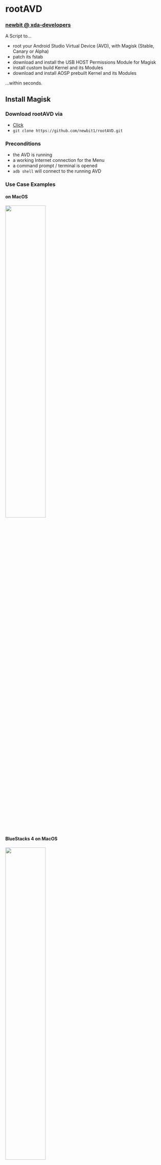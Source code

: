 # rootAVD
### [newbit @ xda-developers](https://forum.xda-developers.com/m/newbit.1350876)
A Script to...
* root your Android Studio Virtual Device (AVD), with Magisk (Stable, Canary or Alpha)
* patch its fstab
* download and install the USB HOST Permissions Module for Magisk
* install custom build Kernel and its Modules
* download and install AOSP prebuilt Kernel and its Modules

...within seconds.

## Install Magisk
### Download rootAVD via
* [Click](https://github.com/newbit1/rootAVD/archive/refs/heads/master.zip)
* `git clone https://github.com/newbit1/rootAVD.git`

### Preconditions
* the AVD is running
* a working Internet connection for the Menu
* a command prompt / terminal is opened
* `adb shell` will connect to the running AVD
### Use Case Examples
#### on MacOS
<img src="https://github.com/newbit1/video-files/blob/master/rootAVD_MacOS.gif" width="50%" height="50%"/>

#### BlueStacks 4 on MacOS
<img src="https://github.com/newbit1/video-files/blob/master/rootAVD_MacOS_BlueStacks.gif" width="50%" height="50%"/>

#### on Windows
<img src="https://github.com/newbit1/video-files/blob/master/rootAVD_Windows.gif" width="50%" height="50%"/>

#### on Linux
<img src="https://github.com/newbit1/video-files/blob/master/rootAVD_Linux.gif" width="50%" height="50%"/>

#### Fake Boot.img on MacOS
<img src="https://github.com/newbit1/video-files/blob/master/rootAVD_MacOS_FAKEBOOTIMG.gif" width="50%" height="50%"/>

### How to Install ADB (Android SDK Platform-Tools)
* Open Android Studio -> SDK Manager -> Android SDK -> SDK Tools -> Check on **Android SDK Platform-Tools** -> Apply
<img src="https://user-images.githubusercontent.com/37043777/140064719-ea2dd704-1aea-4c38-9725-3edbdafe7924.png" width="200" height="200" />

## rootAVD Help Menu
```
rootAVD A Script to root AVD by NewBit XDA

Usage:  rootAVD [DIR/ramdisk.img] [OPTIONS] | [EXTRA ARGUMENTS]
or:     rootAVD [ARGUMENTS]

Arguments:
        ListAllAVDs                     Lists Command Examples for ALL installed AVDs

        InstallApps                     Just install all APKs placed in the Apps folder

Main operation mode:
        DIR                             a path to an AVD system-image
                                        - must always be the 1st Argument after rootAVD

ADB Path | Ramdisk DIR| ANDROID_HOME:
        [M]ac/Darwin:                   export PATH=~/Library/Android/sdk/platform-tools:$PATH
                                        export PATH=$ANDROID_HOME/platform-tools:$PATH
                                        system-images/android-$API/google_apis_playstore/x86_64/

        [L]inux:                        export PATH=~/Android/Sdk/platform-tools:$PATH
                                        export PATH=$ANDROID_HOME/platform-tools:$PATH
                                        system-images/android-$API/google_apis_playstore/x86_64/

        [W]indows:                      set PATH=%LOCALAPPDATA%\Android\Sdk\platform-tools;%PATH%
                                        system-images\android-$API\google_apis_playstore\x86_64\

        ANDROID_HOME:                   By default, the script uses %LOCALAPPDATA%, to set its Android Home
                                        directory, search for AVD system-images and ADB binarys. This behaviour
                                        can be overwritten by setting the ANDROID_HOME variable.
                                        e.g. set ANDROID_HOME=%USERPROFILE%\Downloads\sdk

        $API:                           25,29,30,31,32,33,34,UpsideDownCake,etc.

Options:
        restore                         restore all existing .backup files, but doesn't delete them
                                        - the AVD doesn't need to be running
                                        - no other Argument after will be processed

        InstallKernelModules            install custom build kernel and its modules into ramdisk.img
                                        - kernel (bzImage) and its modules (initramfs.img) are inside rootAVD
                                        - both files will be deleted after installation

        InstallPrebuiltKernelModules    download and install an AOSP prebuilt kernel and its modules into ramdisk.img
                                        - similar to InstallKernelModules, but the AVD needs to be online

Options are exclusive, only one at the time will be processed.

Extra Arguments:
        DEBUG                           Debugging Mode, prevents rootAVD to pull back any patched file

        PATCHFSTAB                      fstab.ranchu will get patched to automount Block Devices like /dev/block/sda1
                                        - other entries can be added in the script as well
                                        - a custom build Kernel might be necessary

        GetUSBHPmodZ                    The USB HOST Permissions Module Zip will be downloaded into /sdcard/Download

        FAKEBOOTIMG                     Creates a fake Boot.img file that can directly be patched from the Magisk APP
                                        - Magisk will be launched to patch the fake Boot.img within 60s
                                        - the fake Boot.img will be placed under /sdcard/Download/fakeboot.img

Extra Arguments can be combined, there is no particular order.

Notes: rootAVD will
- always create .backup files of ramdisk*.img and kernel-ranchu
- replace both when done patching
- show a Menu, to choose the Magisk Version (Stable || Canary || Alpha), if the AVD is online
- make the choosen Magisk Version to its local
- install all APKs placed in the Apps folder
- use %LOCALAPPDATA%\Android\Sdk to search for AVD system images
```
### Linux & MacOS
```
Command Examples:
./rootAVD.sh
./rootAVD.sh ListAllAVDs
./rootAVD.sh InstallApps

./rootAVD.sh system-images/android-33/google_apis_playstore/x86_64/ramdisk.img
./rootAVD.sh system-images/android-33/google_apis_playstore/x86_64/ramdisk.img FAKEBOOTIMG
./rootAVD.sh system-images/android-33/google_apis_playstore/x86_64/ramdisk.img DEBUG PATCHFSTAB GetUSBHPmodZ
./rootAVD.sh system-images/android-33/google_apis_playstore/x86_64/ramdisk.img restore
./rootAVD.sh system-images/android-33/google_apis_playstore/x86_64/ramdisk.img InstallKernelModules
./rootAVD.sh system-images/android-33/google_apis_playstore/x86_64/ramdisk.img InstallPrebuiltKernelModules
./rootAVD.sh system-images/android-33/google_apis_playstore/x86_64/ramdisk.img InstallPrebuiltKernelModules GetUSBHPmodZ PATCHFSTAB DEBUG
./rootAVD.sh system-images/android-33/google_apis_playstore/x86_64/ramdisk.img AddRCscripts
```

<details>
<summary>Command Examples: for ALL installed AVDs</summary>

```
./rootAVD.sh
./rootAVD.sh ListAllAVDs
./rootAVD.sh InstallApps

./rootAVD.sh system-images/android-25/google_apis/armeabi-v7a/ramdisk.img
./rootAVD.sh system-images/android-25/google_apis/armeabi-v7a/ramdisk.img FAKEBOOTIMG
./rootAVD.sh system-images/android-25/google_apis/armeabi-v7a/ramdisk.img DEBUG PATCHFSTAB GetUSBHPmodZ
./rootAVD.sh system-images/android-25/google_apis/armeabi-v7a/ramdisk.img restore
./rootAVD.sh system-images/android-25/google_apis/armeabi-v7a/ramdisk.img InstallKernelModules
./rootAVD.sh system-images/android-25/google_apis/armeabi-v7a/ramdisk.img InstallPrebuiltKernelModules
./rootAVD.sh system-images/android-25/google_apis/armeabi-v7a/ramdisk.img InstallPrebuiltKernelModules GetUSBHPmodZ PATCHFSTAB DEBUG
./rootAVD.sh system-images/android-25/google_apis/armeabi-v7a/ramdisk.img AddRCscripts

./rootAVD.sh system-images/android-25/google_apis/x86_64/ramdisk.img
./rootAVD.sh system-images/android-25/google_apis/x86_64/ramdisk.img FAKEBOOTIMG
./rootAVD.sh system-images/android-25/google_apis/x86_64/ramdisk.img DEBUG PATCHFSTAB GetUSBHPmodZ
./rootAVD.sh system-images/android-25/google_apis/x86_64/ramdisk.img restore
./rootAVD.sh system-images/android-25/google_apis/x86_64/ramdisk.img InstallKernelModules
./rootAVD.sh system-images/android-25/google_apis/x86_64/ramdisk.img InstallPrebuiltKernelModules
./rootAVD.sh system-images/android-25/google_apis/x86_64/ramdisk.img InstallPrebuiltKernelModules GetUSBHPmodZ PATCHFSTAB DEBUG
./rootAVD.sh system-images/android-25/google_apis/x86_64/ramdisk.img AddRCscripts

./rootAVD.sh system-images/android-30/google_apis_playstore/x86/ramdisk.img
./rootAVD.sh system-images/android-30/google_apis_playstore/x86/ramdisk.img FAKEBOOTIMG
./rootAVD.sh system-images/android-30/google_apis_playstore/x86/ramdisk.img DEBUG PATCHFSTAB GetUSBHPmodZ
./rootAVD.sh system-images/android-30/google_apis_playstore/x86/ramdisk.img restore
./rootAVD.sh system-images/android-30/google_apis_playstore/x86/ramdisk.img InstallKernelModules
./rootAVD.sh system-images/android-30/google_apis_playstore/x86/ramdisk.img InstallPrebuiltKernelModules
./rootAVD.sh system-images/android-30/google_apis_playstore/x86/ramdisk.img InstallPrebuiltKernelModules GetUSBHPmodZ PATCHFSTAB DEBUG
./rootAVD.sh system-images/android-30/google_apis_playstore/x86/ramdisk.img AddRCscripts

./rootAVD.sh system-images/android-30/android-automotive-playstore/x86_64/ramdisk-qemu.img
./rootAVD.sh system-images/android-30/android-automotive-playstore/x86_64/ramdisk-qemu.img FAKEBOOTIMG
./rootAVD.sh system-images/android-30/android-automotive-playstore/x86_64/ramdisk-qemu.img DEBUG PATCHFSTAB GetUSBHPmodZ
./rootAVD.sh system-images/android-30/android-automotive-playstore/x86_64/ramdisk-qemu.img restore
./rootAVD.sh system-images/android-30/android-automotive-playstore/x86_64/ramdisk-qemu.img InstallKernelModules
./rootAVD.sh system-images/android-30/android-automotive-playstore/x86_64/ramdisk-qemu.img InstallPrebuiltKernelModules
./rootAVD.sh system-images/android-30/android-automotive-playstore/x86_64/ramdisk-qemu.img InstallPrebuiltKernelModules GetUSBHPmodZ PATCHFSTAB DEBUG
./rootAVD.sh system-images/android-30/android-automotive-playstore/x86_64/ramdisk-qemu.img AddRCscripts

./rootAVD.sh system-images/android-30/android-automotive-playstore/x86_64/ramdisk.img
./rootAVD.sh system-images/android-30/android-automotive-playstore/x86_64/ramdisk.img FAKEBOOTIMG
./rootAVD.sh system-images/android-30/android-automotive-playstore/x86_64/ramdisk.img DEBUG PATCHFSTAB GetUSBHPmodZ
./rootAVD.sh system-images/android-30/android-automotive-playstore/x86_64/ramdisk.img restore
./rootAVD.sh system-images/android-30/android-automotive-playstore/x86_64/ramdisk.img InstallKernelModules
./rootAVD.sh system-images/android-30/android-automotive-playstore/x86_64/ramdisk.img InstallPrebuiltKernelModules
./rootAVD.sh system-images/android-30/android-automotive-playstore/x86_64/ramdisk.img InstallPrebuiltKernelModules GetUSBHPmodZ PATCHFSTAB DEBUG
./rootAVD.sh system-images/android-30/android-automotive-playstore/x86_64/ramdisk.img AddRCscripts

./rootAVD.sh system-images/android-29/android-automotive-playstore/x86/ramdisk.img
./rootAVD.sh system-images/android-29/android-automotive-playstore/x86/ramdisk.img FAKEBOOTIMG
./rootAVD.sh system-images/android-29/android-automotive-playstore/x86/ramdisk.img DEBUG PATCHFSTAB GetUSBHPmodZ
./rootAVD.sh system-images/android-29/android-automotive-playstore/x86/ramdisk.img restore
./rootAVD.sh system-images/android-29/android-automotive-playstore/x86/ramdisk.img InstallKernelModules
./rootAVD.sh system-images/android-29/android-automotive-playstore/x86/ramdisk.img InstallPrebuiltKernelModules
./rootAVD.sh system-images/android-29/android-automotive-playstore/x86/ramdisk.img InstallPrebuiltKernelModules GetUSBHPmodZ PATCHFSTAB DEBUG
./rootAVD.sh system-images/android-29/android-automotive-playstore/x86/ramdisk.img AddRCscripts
```
</details>

### Windows
```
Command Examples:
rootAVD.bat
rootAVD.bat ListAllAVDs
rootAVD.bat InstallApps

rootAVD.bat system-images\android-33\google_apis_playstore\x86_64\ramdisk.img
rootAVD.bat system-images\android-33\google_apis_playstore\x86_64\ramdisk.img FAKEBOOTIMG
rootAVD.bat system-images\android-33\google_apis_playstore\x86_64\ramdisk.img DEBUG PATCHFSTAB GetUSBHPmodZ
rootAVD.bat system-images\android-33\google_apis_playstore\x86_64\ramdisk.img restore
rootAVD.bat system-images\android-33\google_apis_playstore\x86_64\ramdisk.img InstallKernelModules
rootAVD.bat system-images\android-33\google_apis_playstore\x86_64\ramdisk.img InstallPrebuiltKernelModules
rootAVD.bat system-images\android-33\google_apis_playstore\x86_64\ramdisk.img InstallPrebuiltKernelModules GetUSBHPmodZ PATCHFSTAB DEBUG
```

<details>
<summary>Command Examples: for ALL installed AVDs</summary>

```
rootAVD.bat system-images\android-33\google_apis_playstore\x86_64\ramdisk.img
rootAVD.bat system-images\android-33\google_apis_playstore\x86_64\ramdisk.img FAKEBOOTIMG
rootAVD.bat system-images\android-33\google_apis_playstore\x86_64\ramdisk.img DEBUG PATCHFSTAB GetUSBHPmodZ
rootAVD.bat system-images\android-33\google_apis_playstore\x86_64\ramdisk.img restore
rootAVD.bat system-images\android-33\google_apis_playstore\x86_64\ramdisk.img InstallKernelModules
rootAVD.bat system-images\android-33\google_apis_playstore\x86_64\ramdisk.img InstallPrebuiltKernelModules
rootAVD.bat system-images\android-33\google_apis_playstore\x86_64\ramdisk.img InstallPrebuiltKernelModules GetUSBHPmodZ PATCHFSTAB DEBUG

rootAVD.bat system-images\android-25\google_apis_playstore\x86_64\ramdisk.img
rootAVD.bat system-images\android-25\google_apis_playstore\x86_64\ramdisk.img FAKEBOOTIMG
rootAVD.bat system-images\android-25\google_apis_playstore\x86_64\ramdisk.img DEBUG PATCHFSTAB GetUSBHPmodZ
rootAVD.bat system-images\android-25\google_apis_playstore\x86_64\ramdisk.img restore
rootAVD.bat system-images\android-25\google_apis_playstore\x86_64\ramdisk.img InstallKernelModules
rootAVD.bat system-images\android-25\google_apis_playstore\x86_64\ramdisk.img InstallPrebuiltKernelModules
rootAVD.bat system-images\android-25\google_apis_playstore\x86_64\ramdisk.img InstallPrebuiltKernelModules GetUSBHPmodZ PATCHFSTAB DEBUG

rootAVD.bat system-images\android-25\google_apis_playstore\armeabi-v7a\ramdisk.img
rootAVD.bat system-images\android-25\google_apis_playstore\armeabi-v7a\ramdisk.img FAKEBOOTIMG
rootAVD.bat system-images\android-25\google_apis_playstore\armeabi-v7a\ramdisk.img DEBUG PATCHFSTAB GetUSBHPmodZ
rootAVD.bat system-images\android-25\google_apis_playstore\armeabi-v7a\ramdisk.img restore
rootAVD.bat system-images\android-25\google_apis_playstore\armeabi-v7a\ramdisk.img InstallKernelModules
rootAVD.bat system-images\android-25\google_apis_playstore\armeabi-v7a\ramdisk.img InstallPrebuiltKernelModules
rootAVD.bat system-images\android-25\google_apis_playstore\armeabi-v7a\ramdisk.img InstallPrebuiltKernelModules GetUSBHPmodZ PATCHFSTAB DEBUG
```
</details>

### Notes
* 64 Bit Only Systems needs Magisk 23.x
* In the Menu, you can choose between the newest Magisk, Canary, Stable and Alpha, Version.
* With the new Option `s`, you can see and download any other Versions of Magisk
* Once choosen, the script will make that Version to your local one.
* Prebuilt Kernel and Modules will be pulled from [AOSP](https://android.googlesource.com/kernel/prebuilts)
* Starting Magisk from Terminal via `adb shell monkey -p com.topjohnwu.magisk -c android.intent.category.LAUNCHER 1`
* API 28 (Pie) is **not supported** at all -> [because](https://source.android.com/devices/bootloader/partitions/system-as-root#sar-partitioning)
* Magisk Versions >= 26.x can only be proper installed with the FAKEBOOTIMG argument
	* due to the [New sepolicy.rule Implementation](https://github.com/topjohnwu/Magisk/releases/tag/v26.1)
* Android 14 needs Magisk Version >= 26.x to be rooted

### ANDROID_HOME
* Default location can be overwritten by setting the `ANDROID_HOME` variable
* In both cases, the script will search in it for AVD system-images and adb binarys

### Notes for Apk Developers
* [How-To SU](http://su.chainfire.eu) from [Chainfire's](https://github.com/Chainfire) [libsuperuser](https://github.com/Chainfire/libsuperuser) - Guidelines for problem-free su usage (for Android Developers)
* [TopJohnWu's libsu](https://github.com/topjohnwu/libsu) - An Android library providing a complete solution for apps using root permissions

### Fake Boot.img Function
* During runtime, the script will launch the Magisk APK so that you can patch the fake Boot.img within 60s
* The script also detects if there is already a patched Boot.img present
* This feature lets you also update and switch between Magisk Versions
	* Updating a patched ramdisk will delete the overlay.d folder, all mods are gone!
* If Magisk can't open a file manager, i.e. on Automotive AVDs,
	* download and install the famous [X-plore file manager](https://www.lonelycatgames.com/apps/xplore)
* The script switches to user 0, so that you can see `/sdcard/Download/fakeboot.img`

### 2 Ways to boot the AVD into Safe Mode
* 1st Way - If the AVD still boots normal:
	* Tap and Hold the **Power Button** until the 3 Options appear
	* Tap and Hold the **Power Off Button** until **Reboot to safe mode** appears
* 2nd Way - If the AVD stuck while booting (**black** screen):
	* Tap and Hold the **Volume Down Button**
	* The Time Window is between the **Launching Emulator Bar** is approx **half way** until the **Google Boot Screen** appears
* Confirmation
	* On the Bottom Left Corner reads: **Safe mode**

### Automotive Notes
* After patching the ramdisk.img and cycle power, switch to user 0 via `adb shell am switch-user 0`
	* open the Magisk App and the **Requires Additional Setup** pops up -> reboot AVD
	* switch again to user 0
		* open the Magisk App -> Settings -> Multiuser Mode -> **User-Independent** -> reboot AVD
* Every time you want to Grant Su Permissions, switch to user 0 and then back to 10 `adb shell am switch-user 10`
* Alternative, you can install the Module [Magisk Single User Mod](https://github.com/newbit1/msum)
	* and remove all user higher than 0 i.e. `adb shell pm remove-user 13` or `adb shell pm remove-user 10`

### BlueStacks 4 Notes on MacOs
* Modules are working
* Zygisk doesn't work
* The Home Screen Apk closes as soon as Magisk APP is installed
	* but you can start Magisk from Terminal via `adb shell monkey -p com.topjohnwu.magisk -c android.intent.category.LAUNCHER 1`
	* and Hide the Magisk APP to Settings i.e.
* ADB Connection is very buggy, `adb kill-server` is necessary quite often

### Links
* [XDA [GUIDE] Build / Mod AVD Kernel Android 10 / 11 rootAVD [Magisk] [USB passthrough Linux] [Google Play Store API]](https://forum.xda-developers.com/t/guide-build-mod-avd-kernel-android10-x86_64-29-root-magisk-usb-passthrough-linux.4212719)
* [Inject Android Hardware USB HOST Permissions](https://github.com/newbit1/usbhostpermissons)
* [XDA [SCRIPT] rootAVD - root your Android Studio Virtual Device emulator with Magisk [Android 12][Linux][Darwin/MacOS][WIN][Google Play Store APIs]](https://forum.xda-developers.com/t/script-rootavd-root-your-android-studio-virtual-device-emulator-with-magisk-android-11-linux-darwin-macos-win-google-play-store-apis.4218123)
* [rootCROS - A Script to root your Google Chrome OS installed on a non Chromebook Device](https://github.com/newbit1/rootCROS)

### XDA [GUIDE] How to [Build|Mod|Update] a custom AVD Kernel and its Modules
* [[GUIDE][Build|Mod|Update][kernel-ranchu][goldfish][5.4][5.10][GKI][ramdisk.img][modules][rootAVD][Android 11(R) 12(S)][AVD][Google Play Store API]](https://forum.xda-developers.com/t/guide-build-mod-update-kernel-ranchu-goldfish-5-4-5-10-gki-ramdisk-img-modules-rootavd-android-11-r-12-s-avd-google-play-store-api.4220697)

### How to root AVDs without Play Store (Google APIs) out of the box
### Windows
* open a terminal -> win + r `cmd`
	* add emulator to your PATH
	* find your AVD
	* launch your AVD with the `-writable-system` argument
	```
	set PATH=%LOCALAPPDATA%\Android\Sdk\emulator;%PATH%
	emulator -list-avds
		Pixel_4_API_29
	emulator -avd Pixel_4_API_29 -writable-system
	```
* open a 2nd terminal -> win + r `cmd`
	* enter the following commands one by one
	```
	set PATH=%LOCALAPPDATA%\Android\Sdk\platform-tools;%PATH%
	adb root
	adb shell avbctl disable-verification
	adb disable-verity
	adb reboot
	adb root
	adb remount
	adb shell
	generic_x86_64:/ #
	```

### [Compatibility Chart](CompatibilityChart.md)
<details>
<summary>Archive</summary>
### Magisk v23.0 Alpha Successfully tested with Stock Kernel on
* [[Oct. 2021] - Android 12 (S) API 32 Google Apis Play Store x86_64 Sv2 r01 Windows Production Build](https://dl.google.com/android/repository/sys-img/google_apis_playstore/x86_64-Sv2_r01-windows.zip)
* [[Oct. 2021] - Android 12 (S) API 32 Google Apis Play Store x86_64 Sv2 r01 Darwin/MacOS Production Build](https://dl.google.com/android/repository/sys-img/google_apis_playstore/x86_64-Sv2_r01-darwin.zip)
* [[Oct. 2021] - Android 12 (S) API 31 Google Apis Play Store ARM 64 v8a r08 (M1) Darwin/MacOS Production Build](https://dl.google.com/android/repository/sys-img/google_apis_playstore/arm64-v8a-31_r08-darwin.zip)
* [[Oct. 2021] - Android 11 (R) API 30 Google Apis Play Store ARM 64 v8a r10 (M1) Darwin/MacOS Production Build](https://dl.google.com/android/repository/sys-img/google_apis_playstore/arm64-v8a-30_r10-darwin.zip)
* [[Oct. 2021] - Android 12 (S) API 31 Google Apis Play Store x86_64 r08 Darwin/MacOS Production Build](https://dl.google.com/android/repository/sys-img/google_apis_playstore/x86_64-31_r08-darwin.zip)
* [[Oct. 2021] - Android 11 (R) API 30 Google Apis Play Store x86 r09 Darwin/MacOS Production Build](https://dl.google.com/android/repository/sys-img/google_apis_playstore/x86-30_r09-darwin.zip)
* [[Oct. 2021] - Android 11 (R) API 30 Google Apis Play Store x86_64 r10 Darwin/MacOS Production Build](https://dl.google.com/android/repository/sys-img/google_apis_playstore/x86_64-30_r10-darwin.zip)

### Magisk v22.1+ Successfully tested with Stock Kernel on
* [[Oct. 2021] - Android  8 (Oreo) API 26 Google Apis Play Store x86 r07 Production Build](https://dl.google.com/android/repository/sys-img/google_apis_playstore/x86-26_r07.zip)
* [[Oct. 2021] - Android  7 (Nougat) API 24 Google Apis Play Store x86 r19 Production Build](https://dl.google.com/android/repository/sys-img/google_apis_playstore/x86-24_r19.zip)
* [[Oct. 2021] - Android  7 (Nougat) API 24 Google Apis x86_64 r27 Production Build](https://dl.google.com/android/repository/sys-img/google_apis/x86_64-24_r27.zip)
* [[Oct. 2021] - Android 11 (R) API 30 Google Apis Play Store x86 r09 Windows Production Build](https://dl.google.com/android/repository/sys-img/google_apis_playstore/x86-30_r09-windows.zip)
* [[Oct. 2021] - Android 10 (Q) API 29 Google Apis Play Store x86 r08 Windows Production Build](https://dl.google.com/android/repository/sys-img/google_apis_playstore/x86-29_r08-windows.zip)
* [[Oct. 2021] - Android 11 (R) API 30 Google Apis Play Store x86 r09 Darwin/MacOS Production Build](https://dl.google.com/android/repository/sys-img/google_apis_playstore/x86-30_r09-darwin.zip)
* [[Oct. 2021] - Android 10 (Q) API 29 Google Apis Play Store x86 r08 Darwin/MacOS Production Build](https://dl.google.com/android/repository/sys-img/google_apis_playstore/x86-29_r08-darwin.zip)
* [[June 2021] - Android 12 (S) API 30 Google Apis Play Store x86_64 r05 Darwin/MacOS Production Build](https://dl.google.com/android/repository/sys-img/google_apis_playstore/x86_64-S_r05-darwin.zip)
* [[Apr. 2021] - Android 12 (S) API 30 Google Apis Play Store x86_64 r04 Darwin/MacOS Production Build](https://dl.google.com/android/repository/sys-img/google_apis_playstore/x86_64-S_r04-darwin.zip)
* [[May. 2021] - Android Wear 8 (Oreo) API 26 Google Apis Play Store x86 r04 Darwin/MacOS Production Build](https://dl.google.com/android/repository/sys-img/android-wear/x86-26_r04.zip)
* [[May. 2021] - Android TV 11 (R) API 30 Google Apis Play Store x86 r03 Windows Production Build](https://dl.google.com/android/repository/sys-img/android-tv/x86-30_r03.zip)
* [[May. 2021] - Android TV 10 (Q) API 29 Google Apis Play Store x86 r03 Windows Production Build](https://dl.google.com/android/repository/sys-img/android-tv/x86-29_r03.zip)
* [[May. 2021] - Android 10 (Q) API 29 Google Apis Play Store x86 r01 Darwin/MacOS Production Build](https://dl.google.com/android/repository/sys-img/android-automotive/x86-29_r01.zip)
* [[Apr. 2021] - Android 12 (S) API 30 Google Apis Play Store x86_64 r03 Windows Production Build](https://dl.google.com/android/repository/sys-img/google_apis_playstore/x86_64-S_r03-windows.zip)
* [[Apr. 2021] - Android 12 (S) API 30 Google Apis Play Store x86_64 r03 Darwin/MacOS Production Build](https://dl.google.com/android/repository/sys-img/google_apis_playstore/x86_64-S_r03-darwin.zip)
* [[Mar. 2021] - Android 12 (S) API 30 Google Apis Play Store x86_64 r02 Darwin/MacOS Production Build](https://dl.google.com/android/repository/sys-img/google_apis_playstore/x86_64-S_r02-darwin.zip)
* [[Mar. 2021] - Android 12 (S) API 30 Google Apis Play Store x86_64 r01 Darwin/MacOS Production Build](https://dl.google.com/android/repository/sys-img/google_apis_playstore/x86_64-S_r01-darwin.zip)
* [[Mar. 2021] - Android 12 (S) API 30 Google Apis Play Store x86_64 r02 Windows Production Build](https://dl.google.com/android/repository/sys-img/google_apis_playstore/x86_64-S_r02-windows.zip)
* [[Mar. 2021] - Android 12 (S) API 30 Google Apis Play Store x86_64 r01 Windows Production Build](https://dl.google.com/android/repository/sys-img/google_apis_playstore/x86_64-S_r01-windows.zip)
* [[Mar. 2021] - Android 12 (S) API 30 Google Apis Play Store x86_64 r01 Darwin/MacOS User Debug Build](https://dl.google.com/android/repository/sys-img/google_apis/x86_64-S_r01.zip)
* [[Mar. 2021] - Android 11 (R) API 30 Google Apis Play Store x86_64 r10 Darwin/MacOS Production Build](https://dl.google.com/android/repository/sys-img/google_apis_playstore/x86_64-30_r10-darwin.zip)
* [[Mar. 2021] - Android 11 (R) API 30 Google Apis Play Store x86_64 r10 Windows Production Build](https://dl.google.com/android/repository/sys-img/google_apis_playstore/x86_64-30_r10-windows.zip)
* [[Mar. 2021] - Android 10 (Q) API 29 Google Apis Play Store x86_64 r08 Darwin/MacOS Production Build](https://dl.google.com/android/repository/sys-img/google_apis_playstore/x86_64-29_r08-darwin.zip)
* [[Mar. 2021] - Android 10 (Q) API 29 Google Apis Play Store x86_64 r08 Windows Production Build](https://dl.google.com/android/repository/sys-img/google_apis_playstore/x86_64-29_r08-windows.zip)

</details>

### Change Logs
#### [June 2023]
* [rootAVD.sh] - rewritten the file and folder handling entirely, Darwin and Linux
* [rootAVD.sh] - improved finding BusyBox routine, again
* [General] - Added `.gitattributes` with `*.sh text eol=lf` to force UNIX line ending on Windows
* [rootAVD.bat] - rewritten the file and folder handling entirely
* [rootAVD.bat] - fixed typos and bug fixes
* [rootAVD.bat] - updated the TestADB routine, adb path will now be set automatically
* [rootAVD.bat] - updated Exit calls
* [General] - updated the README.md

#### [May 2023]
* [rootAVD.sh] - removed Busybox from Script

#### [April 2023]
* [General] - added link to X-plore file manager
* [General] - added link to Magisk Single User Mod
* [General] - added switching to user 0 when running FAKEBOOTIMG
* [rootAVD.bat] - changed return 1 to return 0
* [rootAVD.sh] - changed return 1 to return 0
* [rootAVD.sh] - changed copy and move routine
* [rootAVD.sh] - added support for ramdisk-qemu.img

<details>
<summary>Archive</summary>

### Change Logs
#### [December 2022]
* [rootAVD.sh] - Fixed arithmetic syntax error in decompress_ramdisk
#### [November 2022]
* [General] - Bug fixes
* [General] - Updated to Magisk Stable Version 25.2
* [General] - Added FAKEBOOTIMG Use Case Examples as Gif
* [rootAVD.sh] - Added support for adding the stub.apk if present
* [General] - Added support for already patched ramdisk files
* [General] - removed the EnvFixTask Argument
* [General] - Bug fixes
* [rootAVD.sh] - Added FAKEBOOTIMG Argument that creates a fake Boot.img which can be patched directed from the Magisk APK
#### [March 2022]
* [rootAVD.sh] - Added toggleRamdisk Argument that toggles between patched and stock ramdisk
* [rootAVD.sh] - Changed the need of a Magisk.zip file
* [General] - Added Use Case Examples as Gif
* [General] - Added Option to Download older Magisk Versions
* [rootAVD.sh] - Added BlueStacks 4 Support on MacOS
* [General] - Bug fixes
#### [February 2022]
* [General] - Updated to Magisk Stable Version 24.1
#### [October 2021]
* [rootAVD.sh] - Added get Up-To-Date Script Routine if Script is broken
* [rootAVD.sh] - Updated LZ4 decompression Routine
* [rootAVD.sh] - Updated InstallPrebuiltKernelModules Routine to support ARM64 Kernels
* [rootAVD.sh] - Updated Busybox Extraction Routine
* [General] - Added Multiarch Busybox Binarys and 64-Bit Only Support
* [General] - Added Alpha Channel to the Menu
* [rootAVD.bat] - Added Shut Down Feature
* [rootAVD.sh] - Added Shut Down Feature
* [General] - Added Android 12 (S) API 31 Status
* [General] - Added Link to Android AppSecs Video about rootAVD
#### [July 2021]
* [rootAVD.bat] - Changed TestADB
* [General] - Added rootCROS Project to Links
#### [June 2021]
* [General] - Android 12 (S) r05
#### [May 2021]
* [General] - Updated to Magisk App v23.0
* [rootAVD.sh] - Added "AddRCscripts" Argument that **install all custom *.rc scripts, placed in the rootAVD folder, into ramdisk.img/overlay.d/sbin**
* [rootAVD.sh] - Added BusyBox Binary after the rootAVD script
* [rootAVD.bat] - Added ListAllAVDs and InstallApps as Arguments
* [rootAVD.sh] - Added "ListAllAVDs" Argument that **Lists Command Examples for ALL installed AVDs**
* [rootAVD.sh] - Added "InstallApps" Argument to **Just install all APKs placed in the Apps folder**
* [rootAVD.bat] - Added comprehensive Help Menu
#### [Apr. 2021]
* [General] - Added comprehensive Help Menu
* [rootAVD.sh] - Changed "DEBUG" "PATCHFSTAB" "GetUSBHPmodZ" to Arguments
* [General] - Fixed some typos and functions
* [rootAVD.sh] - Add a Menu to choose the prebuilt Kernel and Modules Version to install
* [General] - Added "InstallPrebuiltKernelModules" download/update/install prebuilt kernel and modules
* [General] - Added 2 Ways to boot the AVD into Safe Mode
* [rootAVD.sh] - Added Android S rev 3 support
* [General] - Added "InstallKernelModules" update/install custom build kernel and modules
* [rootAVD.sh] - Added update_lib_modules function
* [General] - Added "restore" to put back your backup files
* [General] - Updated local Magisk App v22.1
* [rootAVD.sh] - Added Option to Download the USB HOST Permissions Module
#### [Mar. 2021]
* [General] - Add a Download Manager Function for bad TLS record using wget
* [rootAVD.bat] - Adjustments to run with the updated rootAVD.sh
* [General] - Add a Menu to choose the Magisk Version to install
* [rootAVD.sh] - Added EnvFixTask Argument to fix Requires Additional Setup in Android S
* [General] - Changed to BusyBox (D)ASH Standalone
* [General] - Re-Structured Script
* [rootAVD.sh] - Added "Additional Setup Required" manually for Android S
* [rootAVD.sh] - Updated shakalaca's Ramdisk Repack Routine
* [rootAVD.sh] - Added Compression Detection for LZ4 and GZ
* [General] - Fixed some bugs and typos
* [General] - Updated to Magisk App v22.0
### Magisk v21.4 Successfully tested with Stock Kernel on
* [[Jan. 2021] - Android 11 (R) API 30 Google Apis Play Store x86_64 r10 Darwin/MacOS Production Build](https://dl.google.com/android/repository/sys-img/google_apis_playstore/x86_64-30_r10-darwin.zip)
* [[Jan. 2021] - Android 11 (R) API 30 Google Apis Play Store x86_64 r10 Windows Production Build](https://dl.google.com/android/repository/sys-img/google_apis_playstore/x86_64-30_r10-windows.zip)
* [[Jan. 2021] - Android 11 (R) API 30 Google Apis Play Store x86_64 r10 Linux Production Build](https://dl.google.com/android/repository/sys-img/google_apis_playstore/x86_64-30_r10-linux.zip)
* [[Jan. 2021] - Android 11 (R) API 30 Google Apis Play Store x86 r09 Linux Production Build](https://dl.google.com/android/repository/sys-img/google_apis_playstore/x86-30_r09-linux.zip)
* [[Dec. 2019] - Android 10 (Q) API 29 Google Apis Play Store x86_64 r09 Linux Production Build](https://dl.google.com/android/repository/sys-img/google_apis_playstore/x86_64-29_r08-linux.zip)
* [[Dec. 2019] - Android 10 (Q) API 29 Google Apis x86_64 r11 User Debug Build](https://dl.google.com/android/repository/sys-img/google_apis/x86_64-29_r11.zip)
* [[Jan. 2021] - Android  7 (Nougat) API 24 Google Apis Play Store x86 r19 Production Build](https://dl.google.com/android/repository/sys-img/google_apis_playstore/x86-24_r19.zip)

</details>

### Credits
* [topjohnwu @ xda-developers](https://forum.xda-developers.com/m/topjohnwu.4470081)
* [topjohnwu Magisk File Host](https://github.com/topjohnwu/magisk-files)
* [topjohnwu Magisk](https://github.com/topjohnwu/Magisk)
* [Magisk-Modules-Repo](https://github.com/Magisk-Modules-Repo)
* [shakalaca @ xda-developers](https://forum.xda-developers.com/m/shakalaca.1813976)
* [shakalaca MagiskOnEmulator](https://github.com/shakalaca/MagiskOnEmulator)
* [huskydg @ xda-developers](https://forum.xda-developers.com/m/huskydg.11455139)
* [huskydg MagiskOnEmu](https://github.com/HuskyDG/MagiskOnEmu)
* [Akianonymus _json_value](https://gist.github.com/cjus/1047794#gistcomment-3313785)
* [Tad Fisher Android Nixpkgs](https://github.com/tadfisher/android-nixpkgs)
* [Sébastien Corne magisk-single-user](https://github.com/seebz)
* [remote-android Native Bridge Support in ReDroid](https://github.com/remote-android/redroid-doc/tree/master/native_bridge)
* [vvb2060 Magisk Alpha](https://github.com/vvb2060/magisk_files/)
* [All-in-one Markdown editor by terrylinooo](https://markdown-editor.github.io/)
* [Online Free WYSIWYG HTML Editor](https://www.htmeditor.com/author/)
* [HTML Tidy - Online Markup Corrector](https://htmltidy.net)
* [ffmpeg + ImageMagick. Convert video to GIF by using Terminal.app in macOS](https://acronis.design/ffmpeg-imagemagick-convert-video-to-gif-using-the-terminal-app-in-macos-657948adf900)
* [Kazam Screencaster](https://launchpad.net/kazam)

